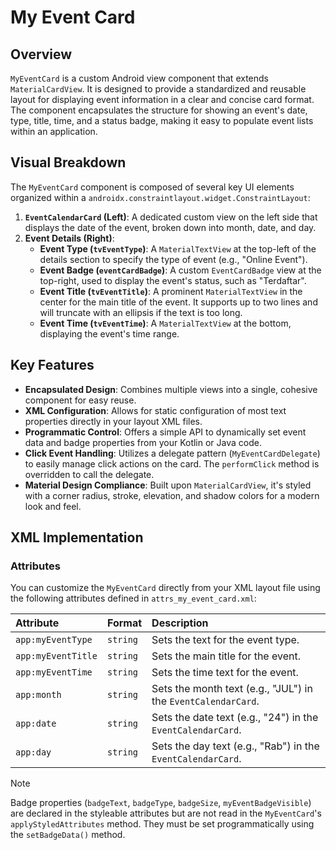 # My Event Card

## Overview
`MyEventCard` is a custom Android view component that extends `MaterialCardView`. It is designed to provide a standardized and reusable layout for displaying event information in a clear and concise card format. The component encapsulates the structure for showing an event's date, type, title, time, and a status badge, making it easy to populate event lists within an application.

## Visual Breakdown
The `MyEventCard` component is composed of several key UI elements organized within a `androidx.constraintlayout.widget.ConstraintLayout`:

1. **`EventCalendarCard` (Left)**: A dedicated custom view on the left side that displays the date of the event, broken down into month, date, and day.
2. **Event Details (Right)**:
    * **Event Type (`tvEventType`)**: A `MaterialTextView` at the top-left of the details section to specify the type of event (e.g., "Online Event").
    * **Event Badge (`eventCardBadge`)**: A custom `EventCardBadge` view at the top-right, used to display the event's status, such as "Terdaftar".
    * **Event Title (`tvEventTitle`)**: A prominent `MaterialTextView` in the center for the main title of the event. It supports up to two lines and will truncate with an ellipsis if the text is too long.
    * **Event Time (`tvEventTime`)**: A `MaterialTextView` at the bottom, displaying the event's time range.

## Key Features
* **Encapsulated Design**: Combines multiple views into a single, cohesive component for easy reuse.
* **XML Configuration**: Allows for static configuration of most text properties directly in your layout XML files.
* **Programmatic Control**: Offers a simple API to dynamically set event data and badge properties from your Kotlin or Java code.
* **Click Event Handling**: Utilizes a delegate pattern (`MyEventCardDelegate`) to easily manage click actions on the card. The `performClick` method is overridden to call the delegate.
* **Material Design Compliance**: Built upon `MaterialCardView`, it's styled with a corner radius, stroke, elevation, and shadow colors for a modern look and feel.

## XML Implementation

### Attributes
You can customize the `MyEventCard` directly from your XML layout file using the following attributes defined in `attrs_my_event_card.xml`:

| Attribute          | Format   | Description                                                   |
| :----------------- | :------- | :------------------------------------------------------------ |
| `app:myEventType`  | `string` | Sets the text for the event type.                             |
| `app:myEventTitle` | `string` | Sets the main title for the event.                            |
| `app:myEventTime`  | `string` | Sets the time text for the event.                             |
| `app:month`        | `string` | Sets the month text (e.g., "JUL") in the `EventCalendarCard`. |
| `app:date`         | `string` | Sets the date text (e.g., "24") in the `EventCalendarCard`.   |
| `app:day`          | `string` | Sets the day text (e.g., "Rab") in the `EventCalendarCard`.   |

> [!note]
> Badge properties (`badgeText`, `badgeType`, `badgeSize`, `myEventBadgeVisible`) are declared in the styleable attributes but are not read in the `MyEventCard`'s `applyStyledAttributes` method. They must be set programmatically using the `setBadgeData()` method.

